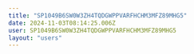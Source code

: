 ```yaml
---
title: "SP1049B6SW0W3ZH4TQDGWPPVARFHCHM3MFZ89MHG5"
date: 2024-11-03T08:14:25.006Z
user: SP1049B6SW0W3ZH4TQDGWPPVARFHCHM3MFZ89MHG5
layout: "users"
---
```

    